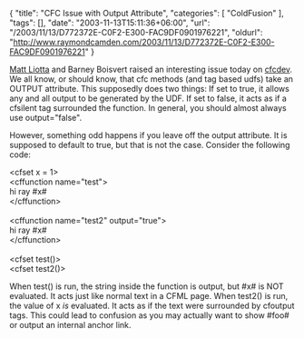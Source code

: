 {
	"title": "CFC Issue with Output Attribute",
	"categories": [
		"ColdFusion"
	],
	"tags": [],
	"date": "2003-11-13T15:11:36+06:00",
	"url": "/2003/11/13/D772372E-C0F2-E300-FAC9DF0901976221",
	"oldurl": "http://www.raymondcamden.com/2003/11/13/D772372E-C0F2-E300-FAC9DF0901976221"
}

<a href="http://devilm.com/">Matt Liotta</a> and Barney Boisvert raised an interesting issue today on <a href="http://www.cfczone.org/listserv.cfm">cfcdev</a>. We all know, or should know, that cfc methods (and tag based udfs) take an OUTPUT attribute. This supposedly does two things: If set to true, it allows any and all output to be generated by the UDF. If set to false, it acts as if a cfsilent tag surrounded the function. In general, you should almost always use output="false". 

However, something odd happens if you leave off the output attribute. It is supposed to default to true, but that is not the case. Consider the following code:

&lt;cfset x = 1&gt;<br>
&lt;cffunction name="test"&gt;<br>
hi ray #x#<br>
&lt;/cffunction&gt;<br>
<br>
&lt;cffunction name="test2" output="true"&gt;<br>
hi ray #x#<br>
&lt;/cffunction&gt;<br>
<br>
&lt;cfset test()&gt;<br>
&lt;cfset test2()&gt;<br>

When test() is run, the string inside the function is output, but #x# is NOT evaluated. It acts just like normal text in a CFML page. When test2() is run, the value of x <i>is</i> evaluated. It acts as if the text were surrounded by cfoutput tags. This could lead to confusion as you may actually want to show #foo# or output an internal anchor link.
